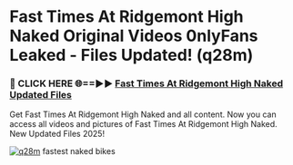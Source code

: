 # Fast Times At Ridgemont High Naked Original Videos 0nlyFans Leaked - Files Updated! (q28m)

<h3>🔴 CLICK HERE 🌐==►► <a href="https://tinyurl.com/up5wt9bj" rel="nofollow">Fast Times At Ridgemont High Naked Updated Files</a></h3>

Get Fast Times At Ridgemont High Naked and all content. Now you can access all videos and pictures of Fast Times At Ridgemont High Naked. New Updated Files 2025!

[![q28m](https://i.imgur.com/ABiUzMV.gif)](https://tinyurl.com/up5wt9bj)
fastest naked bikes